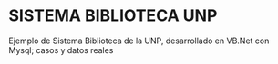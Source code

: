 # SISTEMA BIBLIOTECA UNP

Ejemplo de Sistema Biblioteca de la UNP, desarrollado en VB.Net con Mysql; casos y datos reales
